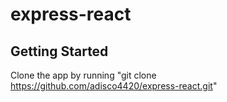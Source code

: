 # express-react


## Getting Started

Clone the app by running "git clone https://github.com/adisco4420/express-react.git"

